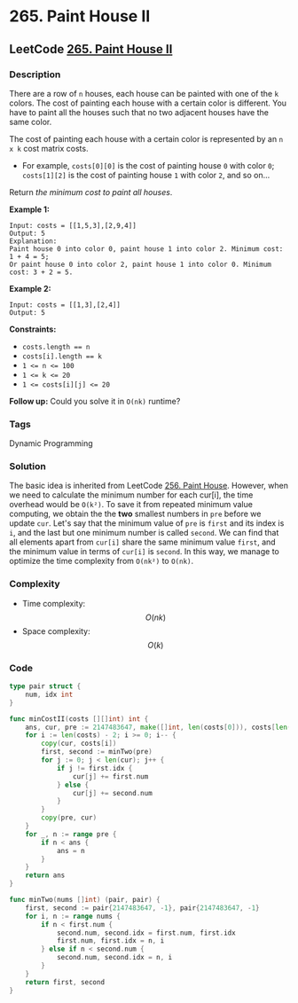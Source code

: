 # 265. Paint House II

## LeetCode [265. Paint House II](https://leetcode-cn.com/problems/paint-house-ii/)

### Description

There are a row of `n` houses, each house can be painted with one of the `k` colors. The cost of painting each house with a certain color is different. You have to paint all the houses such that no two adjacent houses have the same color.

The cost of painting each house with a certain color is represented by an `n x k` cost matrix costs.

* For example, `costs[0][0]` is the cost of painting house `0` with color `0`; `costs[1][2]` is the cost of painting house `1` with color `2`, and so on...

Return _the minimum cost to paint all houses_.

**Example 1:**

```text
Input: costs = [[1,5,3],[2,9,4]]
Output: 5
Explanation:
Paint house 0 into color 0, paint house 1 into color 2. Minimum cost: 1 + 4 = 5; 
Or paint house 0 into color 2, paint house 1 into color 0. Minimum cost: 3 + 2 = 5.
```

**Example 2:**

```text
Input: costs = [[1,3],[2,4]]
Output: 5
```

**Constraints:**

* `costs.length == n`
* `costs[i].length == k`
* `1 <= n <= 100`
* `1 <= k <= 20`
* `1 <= costs[i][j] <= 20`

**Follow up:** Could you solve it in `O(nk)` runtime?

### Tags

Dynamic Programming

### Solution

The basic idea is inherited from LeetCode [256. Paint House](https://leetcode-cn.com/problems/paint-house/). However, when we need to calculate the minimum number for each cur\[i\], the time overhead would be `O(k²)`. To save it from repeated minimum value computing, we obtain the the **two** smallest numbers in `pre` before we update `cur`. Let's say that the minimum value of `pre` is `first` and its index is `i`, and the last but one minimum number is called `second`. We can find that all elements apart from `cur[i]` share the same minimum value `first`, and the minimum value in terms of `cur[i]` is `second`. In this way, we manage to optimize the time complexity from `O(nk²)` to `O(nk)`.

### Complexity

* Time complexity: $$O(nk)$$
* Space complexity: $$O(k)$$

### Code

```go
type pair struct {
	num, idx int
}

func minCostII(costs [][]int) int {
	ans, cur, pre := 2147483647, make([]int, len(costs[0])), costs[len(costs)-1]
	for i := len(costs) - 2; i >= 0; i-- {
		copy(cur, costs[i])
		first, second := minTwo(pre)
		for j := 0; j < len(cur); j++ {
			if j != first.idx {
				cur[j] += first.num
			} else {
				cur[j] += second.num
			}
		}
		copy(pre, cur)
	}
	for _, n := range pre {
		if n < ans {
			ans = n
		}
	}
	return ans
}

func minTwo(nums []int) (pair, pair) {
	first, second := pair{2147483647, -1}, pair{2147483647, -1}
	for i, n := range nums {
		if n < first.num {
			second.num, second.idx = first.num, first.idx
			first.num, first.idx = n, i
		} else if n < second.num {
			second.num, second.idx = n, i
		}
	}
	return first, second
}
```

